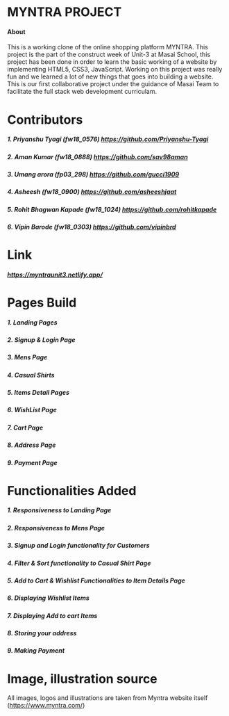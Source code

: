 
# MYNTRA PROJECT

#### About

 This is a working clone of the online shopping platform MYNTRA. This project is the part of the construct week of Unit-3 at Masai School, this project has been done in order to learn the basic working of a website by implementing HTML5, CSS3, JavaScript. Working on this project was really fun and we learned a lot of new things that goes into building a website. This is our first collaborative project under the guidance of Masai Team to facilitate the full stack web development curriculam.

# Contributors
##### 1. Priyanshu Tyagi (fw18_0576)  https://github.com/Priyanshu-Tyagi
##### 2. Aman Kumar (fw18_0888)  https://github.com/sav98aman
##### 3. Umang arora (fp03_298) https://github.com/gucci1909
##### 4. Asheesh (fw18_0900) https://github.com/asheeshjaat
##### 5. Rohit Bhagwan Kapade (fw18_1024) https://github.com/rohitkapade
##### 6. Vipin Barode (fw18_0303) https://github.com/vipinbrd

# Link
##### https://myntraunit3.netlify.app/

# Pages Build
##### 1. Landing Pages
##### 2. Signup & Login Page
##### 3. Mens Page
##### 4. Casual Shirts
##### 5. Items Detail Pages
##### 6. WishList Page
##### 7. Cart Page
##### 8. Address Page
##### 9. Payment Page

# Functionalities Added
##### 1. Responsiveness to Landing Page
##### 2. Responsiveness to Mens Page
##### 3. Signup and Login functionality for Customers
##### 4. Filter & Sort functionality to Casual Shirt Page
##### 5. Add to Cart & Wishlist Functionalities to Item Details Page
##### 6. Displaying Wishlist Items
##### 7. Displaying Add to cart Items
##### 8. Storing your address
##### 9. Making Payment



# Image, illustration source

All images, logos and illustrations are taken from Myntra website itself (https://www.myntra.com/)
